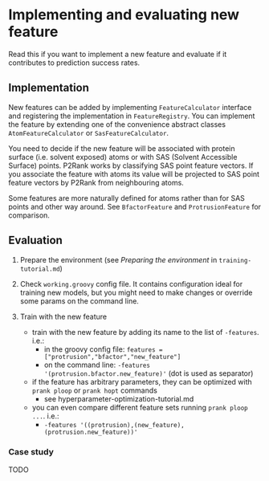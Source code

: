 # Implementing and evaluating new feature

Read this if you want to implement a new feature and evaluate if it contributes to prediction success rates.

## Implementation

New features can be added by implementing `FeatureCalculator` interface and registering the implementation in `FeatureRegistry`.
You can implement the feature by extending one of the convenience abstract classes `AtomFeatureCalculator` or `SasFeatureCalculator`.

You need to decide if the new feature will be associated with protein surface (i.e. solvent exposed) atoms or with SAS (Solvent Accessible Surface) points. 
P2Rank works by classifying SAS point feature vectors. 
If you associate the feature with atoms its value will be projected to SAS point feature vectors by P2Rank from neighbouring atoms.

Some features are more naturally defined for atoms rather than for SAS points and other way around. See `BfactorFeature` and `ProtrusionFeature` for comparison.


## Evaluation

 1. Prepare the environment (see _Preparing the environment_ in `training-tutorial.md`)

 2. Check `working.groovy` config file. It contains configuration ideal for training new models, but you might need to make changes or override some params on the command line. 
 
 3. Train with the new feature
    * train with the new feature by adding its name to the list of `-features`. i.e.:
        - in the groovy config file: `features = ["protrusion","bfactor","new_feature"]`
        - on the command line: `-features '(protrusion.bfactor.new_feature)'` (dot is used as separator)
    * if the feature has arbitrary parameters, they can be optimized with `prank ploop` or `prank hopt` commands
        - see hyperparameter-optimization-tutorial.md    
    * you can even compare different feature sets running `prank ploop ...`. i.e.:
        - `-features '((protrusion),(new_feature),(protrusion.new_feature))'`
        
        
### Case study        

TODO